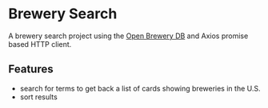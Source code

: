 # Brewery Search

A brewery search project using the [Open Brewery DB](https://www.openbrewerydb.org/ "Open Brewery DB") and Axios promise based HTTP client.

## Features

- search for terms to get back a list of cards showing breweries in the U.S.
- sort results

